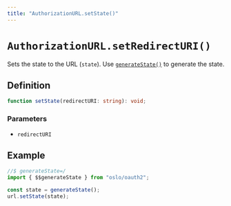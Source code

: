 ```yaml
---
title: "AuthorizationURL.setState()"
---
```


# `AuthorizationURL.setRedirectURI()`

Sets the state to the URL (`state`). Use [`generateState()`](/reference/oauth2/generateState) to generate the state.

## Definition

```ts
function setState(redirectURI: string): void;
```

### Parameters

- `redirectURI`

## Example

```ts
//$ generateState=/
import { $$generateState } from "oslo/oauth2";

const state = generateState();
url.setState(state);
```
